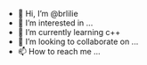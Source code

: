 - 👋 Hi, I’m @brlilie
- 👀 I’m interested in ...
- 🌱 I’m currently learning c++
- 💞️ I’m looking to collaborate on ...
- 📫 How to reach me ...

<!---
brlilie/brlilie is a ✨ special ✨ repository because its `README.md` (this file) appears on your GitHub profile.
You can click the Preview link to take a look at your changes.
--->
